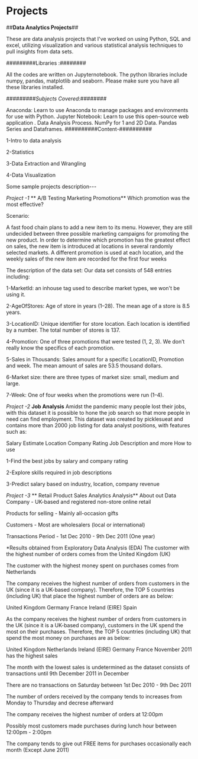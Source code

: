 # Projects
##**Data Analytics Projects**##

These are data analysis projects that I've worked on using Python, SQL and excel, utilizing visualization and various statistical analysis techniques to pull insights from data sets.

#########Libraries :########

All the codes are written on Jupyternotebook. The python libraries include numpy, pandas, matplotlib and seaborn. Please make sure you have all these libraries installed.

#########*Subjects Covered:*########

Anaconda: Learn to use Anaconda to manage packages and environments for use with Python.
Jupyter Notebook: Learn to use this open-source web application .
Data Analysis Process.
NumPy for 1 and 2D Data.
Pandas Series and Dataframes.
##########Content-##########

1-Intro to data analysis

2-Statistics

3-Data Extraction and Wrangling

4-Data Visualization

Some sample projects description---

*Project -1*
** A/B Testing Marketing Promotions**
Which promotion was the most effective?

Scenario:

A fast food chain plans to add a new item to its menu. However, they are still undecided between three possible marketing campaigns for promoting the new product. In order to determine which promotion has the greatest effect on sales, the new item is introduced at locations in several randomly selected markets. A different promotion is used at each location, and the weekly sales of the new item are recorded for the first four weeks

The description of the data set: Our data set consists of 548 entries including:

1-MarketId: an inhouse tag used to describe market types, we won't be using it.

2-AgeOfStores: Age of store in years (1–28). The mean age of a store is 8.5 years.

3-LocationID: Unique identifier for store location. Each location is identified by a number. The total number of stores is 137.

4-Promotion: One of three promotions that were tested (1, 2, 3). We don’t really know the specifics of each promotion.

5-Sales in Thousands: Sales amount for a specific LocationID, Promotion and week. The mean amount of sales are 53.5 thousand dollars.

6-Market size: there are three types of market size: small, medium and large.

7-Week: One of four weeks when the promotions were run (1–4).

*Project -2*
**Job Analysis**
Amidst the pandemic many people lost their jobs, with this dataset it is possible to hone the job search so that more people in need can find employment. This dataset was created by picklesueat and contains more than 2000 job listing for data analyst positions, with features such as:

Salary Estimate Location Company Rating Job Description and more How to use

1-Find the best jobs by salary and company rating

2-Explore skills required in job descriptions

3-Predict salary based on industry, location, company revenue

*Project -3*
** Retail Product Sales Analytics Analysis**
About out Data Company - UK-based and registered non-store online retail

Products for selling - Mainly all-occasion gifts

Customers - Most are wholesalers (local or international)

Transactions Period - 1st Dec 2010 - 9th Dec 2011 (One year)

*Results obtained from Exploratory Data Analysis (EDA) The customer with the highest number of orders comes from the United Kingdom (UK)

The customer with the highest money spent on purchases comes from Netherlands

The company receives the highest number of orders from customers in the UK (since it is a UK-based company). Therefore, the TOP 5 countries (including UK) that place the highest number of orders are as below:

United Kingdom Germany France Ireland (EIRE) Spain

As the company receives the highest number of orders from customers in the UK (since it is a UK-based company), customers in the UK spend the most on their purchases. Therefore, the TOP 5 countries (including UK) that spend the most money on purchases are as below:

United Kingdom Netherlands Ireland (EIRE) Germany France November 2011 has the highest sales

The month with the lowest sales is undetermined as the dataset consists of transactions until 9th December 2011 in December

There are no transactions on Saturday between 1st Dec 2010 - 9th Dec 2011

The number of orders received by the company tends to increases from Monday to Thursday and decrese afterward

The company receives the highest number of orders at 12:00pm

Possibly most customers made purchases during lunch hour between 12:00pm - 2:00pm

The company tends to give out FREE items for purchases occasionally each month (Except June 2011)
